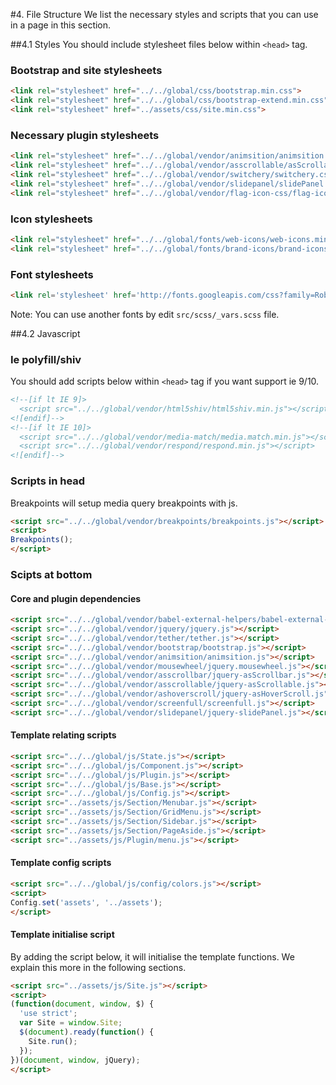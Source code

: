 #4. File Structure
We list the necessary styles and scripts that you can use in a page in this section.

##4.1 Styles
You should include stylesheet files below within `<head>` tag.

### Bootstrap and site stylesheets
``` html
<link rel="stylesheet" href="../../global/css/bootstrap.min.css">
<link rel="stylesheet" href="../../global/css/bootstrap-extend.min.css">
<link rel="stylesheet" href="../assets/css/site.min.css">
```

### Necessary plugin stylesheets
``` html
<link rel="stylesheet" href="../../global/vendor/animsition/animsition.css">
<link rel="stylesheet" href="../../global/vendor/asscrollable/asScrollable.css">
<link rel="stylesheet" href="../../global/vendor/switchery/switchery.css">
<link rel="stylesheet" href="../../global/vendor/slidepanel/slidePanel.css">
<link rel="stylesheet" href="../../global/vendor/flag-icon-css/flag-icon.css">
```

### Icon stylesheets
``` html
<link rel="stylesheet" href="../../global/fonts/web-icons/web-icons.min.css">
<link rel="stylesheet" href="../../global/fonts/brand-icons/brand-icons.min.css">
```

### Font stylesheets

``` html
<link rel='stylesheet' href='http://fonts.googleapis.com/css?family=Roboto:300,400,500,300italic'>
```

Note: You can use another fonts by edit `src/scss/_vars.scss` file.

##4.2 Javascript

### Ie polyfill/shiv
You should add scripts below within `<head>` tag if you want support ie 9/10.

``` html
<!--[if lt IE 9]>
  <script src="../../global/vendor/html5shiv/html5shiv.min.js"></script>
<![endif]-->
<!--[if lt IE 10]>
  <script src="../../global/vendor/media-match/media.match.min.js"></script>
  <script src="../../global/vendor/respond/respond.min.js"></script>
<![endif]-->
```

### Scripts in head
Breakpoints will setup media query breakpoints with js.

``` html
<script src="../../global/vendor/breakpoints/breakpoints.js"></script>
<script>
Breakpoints();
</script>
```

### Scipts at bottom

#### Core and plugin dependencies

``` html
<script src="../../global/vendor/babel-external-helpers/babel-external-helpers.js"></script>
<script src="../../global/vendor/jquery/jquery.js"></script>
<script src="../../global/vendor/tether/tether.js"></script>
<script src="../../global/vendor/bootstrap/bootstrap.js"></script>
<script src="../../global/vendor/animsition/animsition.js"></script>
<script src="../../global/vendor/mousewheel/jquery.mousewheel.js"></script>
<script src="../../global/vendor/asscrollbar/jquery-asScrollbar.js"></script>
<script src="../../global/vendor/asscrollable/jquery-asScrollable.js"></script>
<script src="../../global/vendor/ashoverscroll/jquery-asHoverScroll.js"></script>
<script src="../../global/vendor/screenfull/screenfull.js"></script>
<script src="../../global/vendor/slidepanel/jquery-slidePanel.js"></script>
```

#### Template relating scripts

``` html
<script src="../../global/js/State.js"></script>
<script src="../../global/js/Component.js"></script>
<script src="../../global/js/Plugin.js"></script>
<script src="../../global/js/Base.js"></script>
<script src="../../global/js/Config.js"></script>
<script src="../assets/js/Section/Menubar.js"></script>
<script src="../assets/js/Section/GridMenu.js"></script>
<script src="../assets/js/Section/Sidebar.js"></script>
<script src="../assets/js/Section/PageAside.js"></script>
<script src="../assets/js/Plugin/menu.js"></script>
```

#### Template config scripts

``` html
<script src="../../global/js/config/colors.js"></script>
<script>
Config.set('assets', '../assets');
</script>
```

#### Template initialise script
By adding the script below, it will initialise the template functions. We explain this more in the following sections.

``` html
<script src="../assets/js/Site.js"></script>
<script>
(function(document, window, $) {
  'use strict';
  var Site = window.Site;
  $(document).ready(function() {
    Site.run();
  });
})(document, window, jQuery);
</script>
```
